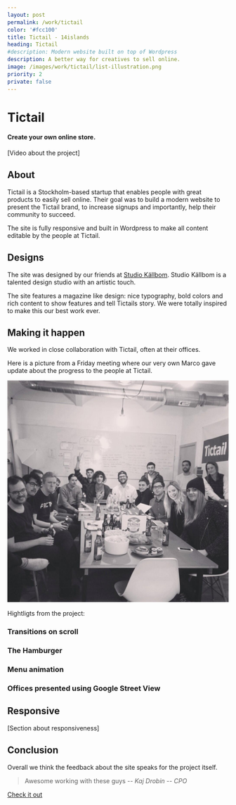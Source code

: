 ```yaml
---
layout: post
permalink: /work/tictail
color: '#fcc100'
title: Tictail - 14islands
heading: Tictail 
#description: Modern website built on top of Wordpress 
description: A better way for creatives to sell online.
image: /images/work/tictail/list-illustration.png
priority: 2
private: false
---
```


# Tictail
#### Create your own online store. 

[Video about the project]


## About

Tictail is a Stockholm-based startup that enables people with great products to easily sell online. Their goal was to build a modern website to  present the Tictail brand, to increase signups and importantly, help their community to succeed. 

The site is fully responsive and built in Wordpress to make all content editable by the people at Tictail.


## Designs

The site was designed by our friends at [Studio Källbom](http://www.studiokallbom.se/). Studio Källbom is a talented design studio with an artistic touch.

The site features a magazine like design: nice typography, bold colors and rich content to show features and tell Tictails story. We were totally inspired to make this our best work ever.


## Making it happen

We worked in close collaboration with Tictail, often at their offices. 

Here is a picture from a Friday meeting where our very own Marco gave update about the progress to the people at Tictail.

![Friday meeting with Tictail](/images/work/tictail/friday-meeting.jpg)

Hightligts from the project:

### Transitions on scroll
### The Hamburger 
### Menu animation
### Offices presented using Google Street View


## Responsive

[Section about responsiveness] 


## Conclusion

Overall we think the feedback about the site speaks for the project itself. 

> Awesome working with these guys
> -- <cite>Kaj Drobin</cite>
> -- <cite>CPO</cite>


[Check it out](http://tictail.com/)




